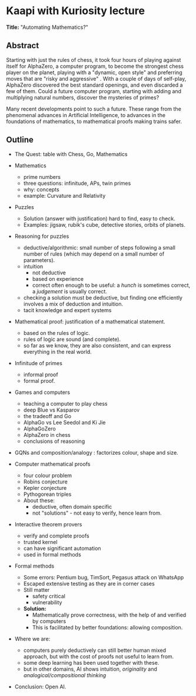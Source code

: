 # Kaapi with Kuriosity lecture

__Title:__ "Automating Mathematics?"

## Abstract

Starting with just the rules of chess, it took four hours of playing against itself for AlphaZero, a computer program, to become the strongest chess player on the planet, playing with a "dynamic, open style" and preferring moves that are "risky and aggressive" . With a couple of days of self-play, AlphaZero discovered the best standard openings, and even discarded a few of them. Could a future computer program, starting with adding and multiplying natural numbers, discover the mysteries of primes?

Many recent developments point to such a future. These range from the phenomenal advances in Artificial Intelligence, to advances in the foundations of mathematics, to mathematical proofs making trains safer.

## Outline

* The Quest: table with Chess, Go, Mathematics
* Mathematics
  * prime numbers
  * three questions: infinitude, APs, twin primes
  * why: concepts
  * example: Curvature and Relativity
* Puzzles
  * Solution (answer with justification) hard to find, easy to check.
  * Examples: jigsaw, rubik's cube, detective stories, orbits of planets.
* Reasoning for puzzles
  * deductive/algorithmic: small number of steps following a small number of rules (which may depend on a small number of parameters).
  * intuition
    * not deductive
    * based on experience
    * correct often enough to be useful: a _hunch_ is sometimes correct, a _judgement_ is usually correct.
  * checking a solution must be deductive, but finding one efficiently involves a mix of deduction and intuition.
  * tacit knowledge and expert systems

* Mathematical proof: justification of a mathematical statement.
  * based on the rules of logic.
  * rules of logic are sound (and complete).
  * so far as we know, they are also consistent, and can express everything in the real world.
* Infinitude of primes
  * informal proof
  * formal proof.
* Games and computers
  * teaching a computer to play chess
  * deep Blue vs Kasparov
  * the tradeoff and Go
  * AlphaGo vs Lee Seedol and Ki Jie
  * AlphaGoZero
  * AlphaZero in chess
  * conclusions of reasoning
* GQNs and composition/analogy : factorizes colour, shape and size.
* Computer mathematical proofs
  * four colour problem
  * Robins conjecture
  * Kepler conjecture
  * Pythogorean triples
  * About these:
    * deductive, often domain specific
    * not "solutions" - not easy to verify, hence learn from.
* Interactive theorem provers
  * verify and complete proofs
  * trusted kernel
  * can have significant automation
  * used in formal methods
* Formal methods
  * Some errors: Pentium bug, TimSort, Pegasus attack on WhatsApp
  * Escaped extensive testing as they are in corner cases
  * Still matter
    * safety critical
    * vulnerability
  * __Solution:__
    * Mathematically prove correctness, with the help of and verified by computers
    * This is facilitated by better foundations: allowing composition.
* Where we are:
  * computers purely deductively can still better human mixed approach, but with the cost of proofs not useful to learn from.
  * some deep learning has been used together with these.
  * but in other domains, AI shows intuition, _originality_ and _analogical/compositional thinking_
* Conclusion: Open AI.
